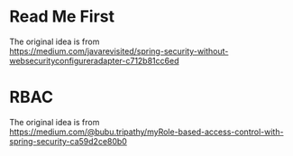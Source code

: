 # Read Me First
The original idea is from  
https://medium.com/javarevisited/spring-security-without-websecurityconfigureradapter-c712b81cc6ed

# RBAC
The original idea is from  
https://medium.com/@bubu.tripathy/myRole-based-access-control-with-spring-security-ca59d2ce80b0

